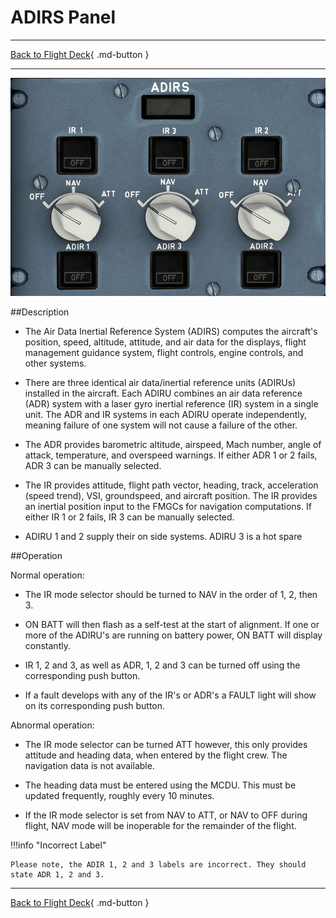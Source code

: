 # ADIRS Panel

---

[Back to Flight Deck](../index.md){ .md-button }

---

![ADIRS Panel](../../../assets/a32nx-briefing/overhead-panel/ADIRS.jpg "ADIRS Panel")

##Description

- The Air Data Inertial Reference System (ADIRS) computes the aircraft's position, speed, altitude, attitude, and air data for the displays, flight management guidance system, flight controls, engine controls, and other systems.

- There are three identical air data/inertial reference units (ADIRUs) installed in the aircraft. Each ADIRU combines an air data reference (ADR) system with a laser gyro inertial reference (IR) system in a single unit. The ADR and IR systems in each ADIRU operate independently, meaning failure of one system will not cause a failure of the other.

- The ADR provides barometric altitude, airspeed, Mach number, angle of attack, temperature, and overspeed warnings. If either ADR 1 or 2 fails, ADR 3 can be manually selected.

- The IR provides attitude, flight path vector, heading, track, acceleration (speed trend), VSI, groundspeed, and aircraft position. The IR provides an inertial position input to the FMGCs for navigation computations. If either IR 1 or 2 fails, IR 3 can be manually selected.

- ADIRU 1 and 2 supply their on side systems. ADIRU 3 is a hot spare

##Operation

Normal operation:

- The IR mode selector should be turned to NAV in the order of 1, 2, then 3.

- ON BATT will then flash as a self-test at the start of alignment. If one or more of the ADIRU's are running on battery power, ON BATT will display constantly.

- IR 1, 2 and 3, as well as ADR, 1, 2 and 3 can be turned off using the corresponding push button.

- If a fault develops with any of the IR's or ADR's a FAULT light will show on its corresponding push button.

Abnormal operation:

- The IR mode selector can be turned ATT however, this only provides attitude and heading data, when entered by the flight crew. The navigation data is not available.

- The heading data must be entered using the MCDU. This must be updated frequently, roughly every 10 minutes.

- If the IR mode selector is set from NAV to ATT, or NAV to OFF during flight, NAV mode will be inoperable for the remainder of the flight.

!!!info "Incorrect Label"

    Please note, the ADIR 1, 2 and 3 labels are incorrect. They should state ADR 1, 2 and 3.

---

[Back to Flight Deck](../index.md){ .md-button }
